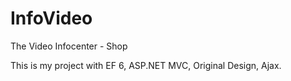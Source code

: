 # InfoVideo
The Video Infocenter - Shop

This is my project with EF 6, ASP.NET MVC, Original Design, Ajax.
